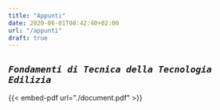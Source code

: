 ```yaml
---
title: "Appunti"
date: 2020-06-01T08:42:40+02:00
url: "/appunti"
draft: true
---
```

*`Fondamenti di Tecnica della Tecnologia Edilizia`*
---
{{< embed-pdf url="./document.pdf" >}}
